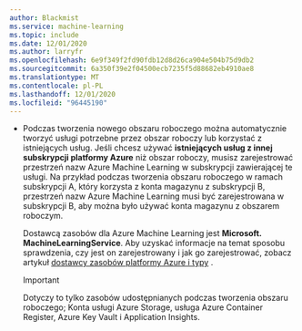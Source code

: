 ```yaml
---
author: Blackmist
ms.service: machine-learning
ms.topic: include
ms.date: 12/01/2020
ms.author: larryfr
ms.openlocfilehash: 6e9f349f2fd90fdb12d8d26ca904e504b75d9db2
ms.sourcegitcommit: 6a350f39e2f04500ecb7235f5d88682eb4910ae8
ms.translationtype: MT
ms.contentlocale: pl-PL
ms.lasthandoff: 12/01/2020
ms.locfileid: "96445190"
---
```

* Podczas tworzenia nowego obszaru roboczego można automatycznie tworzyć usługi potrzebne przez obszar roboczy lub korzystać z istniejących usług. Jeśli chcesz używać __istniejących usług z innej subskrypcji platformy Azure__ niż obszar roboczy, musisz zarejestrować przestrzeń nazw Azure Machine Learning w subskrypcji zawierającej te usługi. Na przykład podczas tworzenia obszaru roboczego w ramach subskrypcji A, który korzysta z konta magazynu z subskrypcji B, przestrzeń nazw Azure Machine Learning musi być zarejestrowana w subskrypcji B, aby można było używać konta magazynu z obszarem roboczym.

    Dostawcą zasobów dla Azure Machine Learning jest __Microsoft. MachineLearningService__. Aby uzyskać informacje na temat sposobu sprawdzenia, czy jest on zarejestrowany i jak go zarejestrować, zobacz artykuł [dostawcy zasobów platformy Azure i typy](../articles/azure-resource-manager/management/resource-providers-and-types.md)  .

    > [!IMPORTANT]
    > Dotyczy to tylko zasobów udostępnianych podczas tworzenia obszaru roboczego; Konta usługi Azure Storage, usługa Azure Container Register, Azure Key Vault i Application Insights.